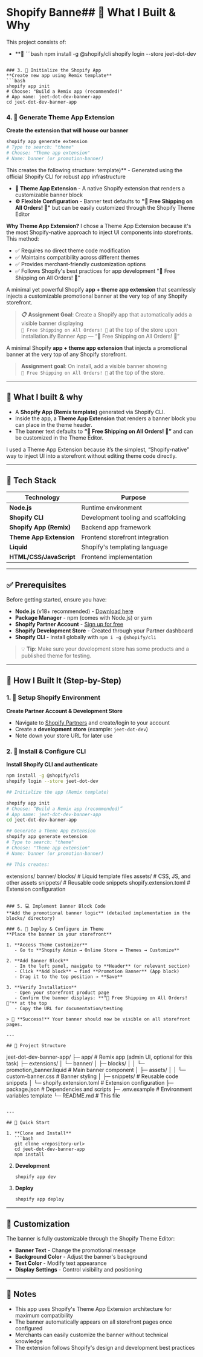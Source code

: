 # Shopify Banne## 🧠 What I Built & Why

This project consists of:

- **🚀 ```bash
npm install -g @shopify/cli
shopify login --store jeet-dot-dev
```

### 3. 🚀 Initialize the Shopify App
**Create new app using Remix template**
```bash
shopify app init
# Choose: "Build a Remix app (recommended)"
# App name: jeet-dot-dev-banner-app
cd jeet-dot-dev-banner-app
```

### 4. 🎨 Generate Theme App Extension
**Create the extension that will house our banner**
```bash
shopify app generate extension
# Type to search: "theme"
# Choose: "Theme app extension"
# Name: banner (or promotion-banner)
```

This creates the following structure: template)** - Generated using the official Shopify CLI for robust app infrastructure
- **🎨 Theme App Extension** - A native Shopify extension that renders a customizable banner block 
- **⚙️ Flexible Configuration** - Banner text defaults to **"🎉 Free Shipping on All Orders! 🎉"** but can be easily customized through the Shopify Theme Editor

**Why Theme App Extension?**
I chose a Theme App Extension because it's the most Shopify-native approach to inject UI components into storefronts. This method:
- ✅ Requires no direct theme code modification
- ✅ Maintains compatibility across different themes
- ✅ Provides merchant-friendly customization options
- ✅ Follows Shopify's best practices for app development "🎉 Free Shipping on All Orders! 🎉"

A minimal yet powerful Shopify **app + theme app extension** that seamlessly injects a customizable promotional banner at the very top of any Shopify storefront.

> **📋 Assignment Goal**: Create a Shopify app that automatically adds a visible banner displaying  
> `🎉 Free Shipping on All Orders! 🎉` at the top of the store upon installation.ify Banner App — “🎉 Free Shipping on All Orders! 🎉”

A minimal Shopify **app + theme app extension** that injects a promotional banner at the very top of any Shopify storefront.

> **Assignment goal**: On install, add a visible banner showing  
> `🎉 Free Shipping on All Orders! 🎉` at the top of the store.


---

## 🧠 What I built & why

- A **Shopify App (Remix template)** generated via Shopify CLI.  
- Inside the app, a **Theme App Extension** that renders a banner block you can place in the theme header.  
- The banner text defaults to **“🎉 Free Shipping on All Orders! 🎉”** and can be customized in the Theme Editor.  

I used a Theme App Extension because it’s the simplest, “Shopify-native” way to inject UI into a storefront without editing theme code directly.

---

## 🧱 Tech Stack

| Technology | Purpose |
|------------|---------|
| **Node.js** | Runtime environment |
| **Shopify CLI** | Development tooling and scaffolding |
| **Shopify App (Remix)** | Backend app framework |
| **Theme App Extension** | Frontend storefront integration |
| **Liquid** | Shopify's templating language |
| **HTML/CSS/JavaScript** | Frontend implementation |  

---

## ✅ Prerequisites

Before getting started, ensure you have:

- **Node.js** (v18+ recommended) - [Download here](https://nodejs.org/)
- **Package Manager** - npm (comes with Node.js) or yarn
- **Shopify Partner Account** - [Sign up for free](https://partners.shopify.com/)
- **Shopify Development Store** - Created through your Partner dashboard
- **Shopify CLI** - Install globally with `npm i -g @shopify/cli`

> 💡 **Tip**: Make sure your development store has some products and a published theme for testing.  

---

## 🚀 How I Built It (Step-by-Step)

### 1. 🏪 Setup Shopify Environment
**Create Partner Account & Development Store**
- Navigate to [Shopify Partners](https://partners.shopify.com) and create/login to your account
- Create a **development store** (example: `jeet-dot-dev`)
- Note down your store URL for later use

### 2. 🔧 Install & Configure CLI
**Install Shopify CLI and authenticate**
   ```bash
   npm install -g @shopify/cli
   shopify login --store jeet-dot-dev

## Initialize the app (Remix template)

shopify app init
# Choose: “Build a Remix app (recommended)”
# App name: jeet-dot-dev-banner-app
cd jeet-dot-dev-banner-app

## Generate a Theme App Extension
shopify app generate extension
# Type to search: "theme"
# Choose: "Theme app extension"
# Name: banner (or promotion-banner)

## This creates:

```
extensions/
  banner/
    blocks/          # Liquid template files
    assets/          # CSS, JS, and other assets
    snippets/        # Reusable code snippets
    shopify.extension.toml  # Extension configuration
```

### 5. 💻 Implement Banner Block Code
**Add the promotional banner logic** (detailed implementation in the blocks/ directory)

### 6. 🎯 Deploy & Configure in Theme
**Place the banner in your storefront**

1. **Access Theme Customizer**
   - Go to **Shopify Admin → Online Store → Themes → Customize**

2. **Add Banner Block**
   - In the left panel, navigate to **Header** (or relevant section)
   - Click **Add block** → find **Promotion Banner** (App block)
   - Drag it to the top position → **Save**

3. **Verify Installation**
   - Open your storefront product page
   - Confirm the banner displays: **"🎉 Free Shipping on All Orders! 🎉"** at the top
   - Copy the URL for documentation/testing

> 🎯 **Success!** Your banner should now be visible on all storefront pages.

---

## 📁 Project Structure

```
jeet-dot-dev-banner-app/
├─ app/                         # Remix app (admin UI, optional for this task)
├─ extensions/
│  └─ banner/
│     ├─ blocks/
│     │  └─ promotion_banner.liquid  # Main banner component
│     ├─ assets/
│     │  └─ custom-banner.css       # Banner styling
│     ├─ snippets/                  # Reusable code snippets
│     └─ shopify.extension.toml     # Extension configuration
├─ package.json                     # Dependencies and scripts
├─ .env.example                     # Environment variables template
└─ README.md                        # This file
```

---

## 🚀 Quick Start

1. **Clone and Install**
   ```bash
   git clone <repository-url>
   cd jeet-dot-dev-banner-app
   npm install
   ```

2. **Development**
   ```bash
   shopify app dev
   ```

3. **Deploy**
   ```bash
   shopify app deploy
   ```

---

## 🎨 Customization

The banner is fully customizable through the Shopify Theme Editor:
- **Banner Text** - Change the promotional message
- **Background Color** - Adjust the banner's background
- **Text Color** - Modify text appearance
- **Display Settings** - Control visibility and positioning

---

## 📝 Notes

- This app uses Shopify's Theme App Extension architecture for maximum compatibility
- The banner automatically appears on all storefront pages once configured
- Merchants can easily customize the banner without technical knowledge
- The extension follows Shopify's design and development best practices
